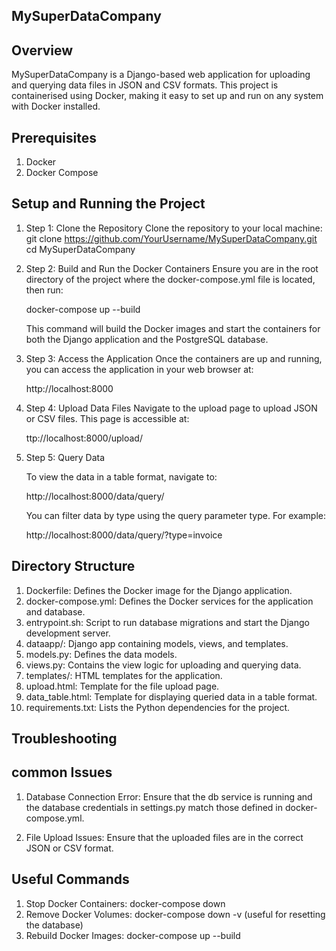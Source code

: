 ## MySuperDataCompany
## Overview

MySuperDataCompany is a Django-based web application for uploading and querying data files in JSON and CSV formats. This project is containerised using Docker, making it easy to set up and run on any system with Docker installed.

## Prerequisites
1) Docker
2) Docker Compose

## Setup and Running the Project

1) Step 1: Clone the Repository
Clone the repository to your local machine:
git clone https://github.com/YourUsername/MySuperDataCompany.git
cd MySuperDataCompany


2) Step 2: Build and Run the Docker Containers
   Ensure you are in the root directory of the project where the docker-compose.yml file is located, then run:

    docker-compose up --build

    This command will build the Docker images and start the containers for both the Django application and the PostgreSQL database.

3) Step 3: Access the Application
   Once the containers are up and running, you can access the application in your web browser at:

    http://localhost:8000

4) Step 4: Upload Data Files
    Navigate to the upload page to upload JSON or CSV files. This page is accessible at:


    ttp://localhost:8000/upload/

5) Step 5: Query Data

   To view the data in a table format, navigate to:


    http://localhost:8000/data/query/

   You can filter data by type using the query parameter type. For example:

   http://localhost:8000/data/query/?type=invoice

## Directory Structure

1) Dockerfile: Defines the Docker image for the Django application.
2) docker-compose.yml: Defines the Docker services for the application and database.
3) entrypoint.sh: Script to run database migrations and start the Django development server.
4) dataapp/: Django app containing models, views, and templates.
5) models.py: Defines the data models.
6) views.py: Contains the view logic for uploading and querying data.
7) templates/: HTML templates for the application.
8) upload.html: Template for the file upload page.
9) data_table.html: Template for displaying queried data in a table format.
10) requirements.txt: Lists the Python dependencies for the project.


## Troubleshooting
## common Issues
1) Database Connection Error: Ensure that the db service is running and the database credentials in settings.py match those defined in docker-compose.yml.

2) File Upload Issues: Ensure that the uploaded files are in the correct JSON or CSV format.


## Useful Commands
1) Stop Docker Containers: docker-compose down
2) Remove Docker Volumes: docker-compose down -v (useful for resetting the database)
3) Rebuild Docker Images: docker-compose up --build

